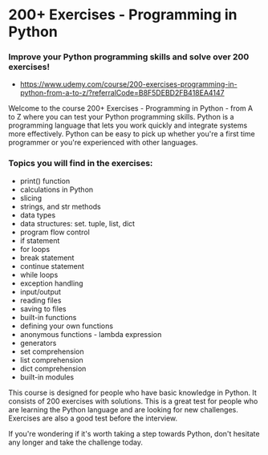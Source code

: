 # 200+ Exercises - Programming in Python

### Improve your Python programming skills and solve over 200 exercises!

* https://www.udemy.com/course/200-exercises-programming-in-python-from-a-to-z/?referralCode=B8F5DEBD2FB418EA4147

Welcome to the course 200+ Exercises - Programming in Python - from A to Z where you can test your Python programming skills. Python is a programming language that lets you work quickly and integrate systems more effectively. Python can be easy to pick up whether you're a first time programmer or you're experienced with other languages.

### Topics you will find in the exercises:
* print() function
* calculations in Python
* slicing
* strings, and str methods
* data types
* data structures: set. tuple, list, dict
* program flow control
* if statement
* for loops
* break statement
* continue statement
* while loops
* exception handling
* input/output
* reading files
* saving to files
* built-in functions
* defining your own functions
* anonymous functions - lambda expression
* generators
* set comprehension
* list comprehension
* dict comprehension
* built-in modules

This course is designed for people who have basic knowledge in Python. It consists of 200 exercises with solutions. This is a great test for people who are learning the Python language and are looking for new challenges. Exercises are also a good test before the interview. 

If you're wondering if it's worth taking a step towards Python, don't hesitate any longer and take the challenge today.
